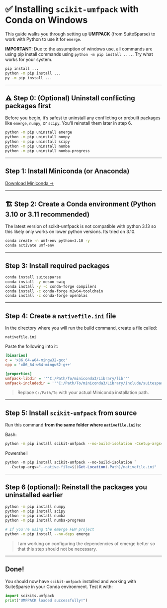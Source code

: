 # ✅ Installing `scikit-umfpack` with Conda on Windows

This guide walks you through setting up **UMFPACK** (from SuiteSparse) to work with Python to use it for `emerge`.

**IMPORTANT**: Due to the assumption of windows use, all commands are using pip install commands using `python -m pip install ....`. Try what works for your system.
```bash
pip install ...
python -m pip install ...
py -m pip install ...
```

---

## ⚠️ Step 0: (Optional) Uninstall conflicting packages first

Before you begin, it’s safest to uninstall any conflicting or prebuilt packages like `emerge`, `numpy`, or `scipy`. You’ll reinstall them later in step 6.

```bash
python -m pip uninstall emerge
python -m pip uninstall numpy
python -m pip uninstall scipy
python -m pip uninstall numba
python -m pip uninstall numba-progress
```

---

## Step 1: Install Miniconda (or Anaconda)

[Download Miniconda →](https://docs.conda.io/en/latest/miniconda.html)

---

## 🏗️ Step 2: Create a Conda environment (Python 3.10 or 3.11 recommended)
The latest version of scikit-umfpack is not compatible with python 3.13 so this likely only works on lower python versions. Its tried on 3.10.

```bash
conda create -n umf-env python=3.10 -y
conda activate umf-env
```

---

## Step 3: Install required packages

```bash
conda install suitesparse
conda install -y meson swig
conda install -y -c conda-forge compilers
conda install -c conda-forge m2w64-toolchain
conda install -c conda-forge openblas
```

---

## Step 4: Create a `nativefile.ini` file

In the directory where you will run the build command, create a file called:

```
nativefile.ini
```

Paste the following into it:

```ini
[binaries]
c = 'x86_64-w64-mingw32-gcc'
cpp = 'x86_64-w64-mingw32-g++'

[properties]
umfpack-libdir = '''C:/Path/To/miniconda3/Library/lib'''
umfpack-includedir = '''C:/Path/To/miniconda3/Library/include/suitesparse'''
```

> Replace `C:/Path/To` with your actual Miniconda installation path.

---

## Step 5: Install `scikit-umfpack` from source

Run this command **from the same folder where `nativefile.ini` is**:

Bash:
```bash
python -m pip install scikit-umfpack --no-build-isolation -Csetup-args="--native-file=$(pwd)/nativefile.ini"
```
Powershell
```powershell
python -m pip install scikit-umfpack --no-build-isolation `
  -Csetup-args="--native-file=$((Get-Location).Path)/nativefile.ini"
```

---

## Step 6 (optional): Reinstall the packages you uninstalled earlier

```bash
python -m pip install numpy
python -m pip install scipy
python -m pip install numba
python -m pip install numba-progress

# If you're using the emerge FEM project
python -m pip install --no-deps emerge
```
> I am working on configuring the dependencies of emerge better so that this step should not be necessary.
---

## Done!

You should now have `scikit-umfpack` installed and working with SuiteSparse in your Conda environment.
Test it with:

```python
import scikits.umfpack
print("UMFPACK loaded successfully!")
```
